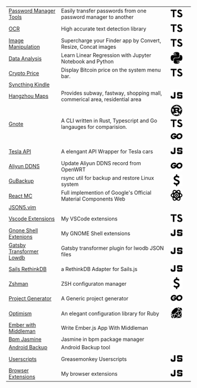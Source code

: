 |                                                                                           |                                                                            |                   |
| ----------------------------------------------------------------------------------------- | -------------------------------------------------------------------------- | ----------------- |
| [Password Manager Tools](https://github.com/gutenye/password-manager-tools)               | Easily transfer passwords from one password manager to another             | ![ts]             |
| [OCR](https://github.com/gutenye/ocr)                                                     | High accurate text detection library                                       | ![ts]             |
| [Image Manipulation](https://github.com/gutenye/raycast-extensions/tree/main/quick-image) | Supercharge your Finder app by Convert, Resize, Concat images              | ![ts]             |
| [Data Analysis](https://github.com/gutenye/data-analysis-public)                          | Learn Linear Regression with Jupyter Notebook and Python                   | ![py]             |
| [Crypto Price](https://github.com/raycast/extensions/tree/main/extensions/crypto-price)   | Display Bitcoin price on the system menu bar.                              | ![ts]             |
| [Syncthing Kindle](https://github.com/gutenye/syncthing-kindle)                           |                                                                            |                   |
| [Hangzhou Maps](https://maps.guten.me)                                                    | Provides subway, fastway, shopping mall, commerical area, residential area | ![js]             |
| [Gnote](https://github.com/gutenye/gnote)                                                 | A CLI written in Rust, Typescript and Go langauges for comparision.        | ![rs] ![ts] ![go] |
| [Tesla API](https://github.com/gutenye/tesla-api)                                         | A elengant API Wrapper for Tesla cars                                      | ![js]             |
| [Aliyun DDNS](https://github.com/gutenye/aliyun-ddns)                                     | Update Aliyun DDNS record from OpenWRT                                     | ![go]             |
| [GuBackup](https://github.com/gutenye/gutbackup)                                          | rsync util for backup and restore Linux system                             | ![sh]             |
| [React MC](https://github.com/gutenye/react-mc)                                           | Full implemention of Google's Official Material Components Web             | ![react]          |
| [JSON5.vim](https://github.com/gutenye/json5.vim)                                         |                                                                            |                   |
| [Vscode Extensions](https://github.com/gutenye/vscode-extensions)                         | My VSCode extensions                                                       | ![ts]             |
| [Gnone Shell Extenions](https://github.com/gutenye/gnome-shell-extensions)                | My GNOME Shell extensions                                                  | ![js]             |
| [Gatsby Transformer Lowdb](https://github.com/gutenye/gatsby-transformer-lowdb)           | Gatsby transformer plugin for lwodb JSON files                             | ![js]             |
| [Sails RethinkDB](https://github.com/gutenye/sails-rethinkdb)                             | a RethinkDB Adapter for Sails.js                                           | ![js]             |
| [Zshman](https://github.com/gutenye/zshman)                                               | ZSH configuraton manager                                                   | ![sh]             |
| [Project Generator](https://github.com/gutenye/project-generator)                         | A Generic project generator                                                | ![go]             |
| [Optimism](https://github.com/gutenye/optimism)                                           | An elegant configuration library for Ruby                                  | ![rb]             |
| [Ember with Middleman](https://github.com/gutenye/example-ember-with-middleman)           | Write Ember.js App With Middleman                                          |                   |
| [Bpm Jasmine](https://github.com/gutenye/bpm-jasmine)                                     | Jasmine in bpm package manager                                             |                   |
| [Android Backup](https://github.com/gutenye/android-backup)                               | Android Backup tool                                                        |                   |
| [Userscripts](https://github.com/gutenye/userscripts)                                     | Greasemonkey Userscripts                                                   | ![js]             |
| [Browser Extensions](https://github.com/gutenye/browser-extensions)                       | My browser extensions                                                      | ![js]             |

[rs]: ./assets/Rust.svg "Rust"
[js]: ./assets/Javascript.svg "Javascript"
[ts]: ./assets/Typescript.svg "Typescript"
[go]: ./assets/Go.svg "Go"
[sh]: ./assets/Shell.svg "Shell"
[rb]: ./assets/Ruby.svg "Ruby"
[py]: ./assets/Python.svg "Python"
[react]: ./assets/React.svg "React"
